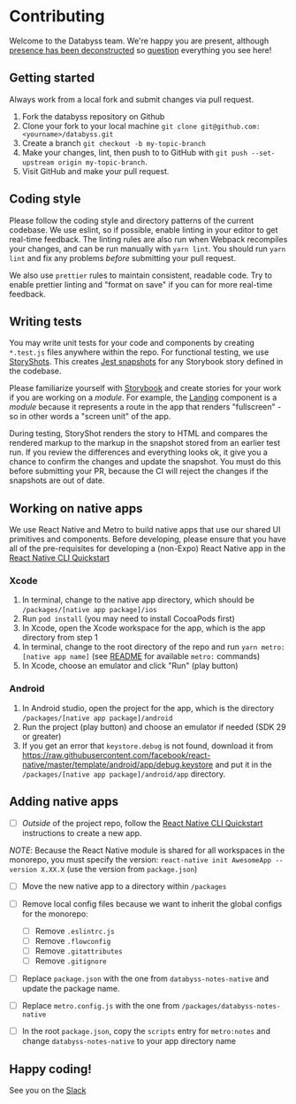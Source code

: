 # Contributing

Welcome to the Databyss team. We're happy you are present, although [presence has been deconstructed](http://www.returntocinder.com/motif/presence) so [question](https://databyssorg.slack.com) everything you see here!

## Getting started

Always work from a local fork and submit changes via pull request.

1.  Fork the databyss repository on Github
2.  Clone your fork to your local machine `git clone git@github.com:<yourname>/databyss.git`
3.  Create a branch `git checkout -b my-topic-branch`
4.  Make your changes, lint, then push to to GitHub with `git push --set-upstream origin my-topic-branch`.
5.  Visit GitHub and make your pull request.

## Coding style

Please follow the coding style and directory patterns of the current codebase. We use eslint, so if possible, enable linting in your editor to get real-time feedback. The linting rules are also run when Webpack recompiles your changes, and can be run manually with `yarn lint`. You should run `yarn lint` and fix any problems _before_ submitting your pull request.

We also use `prettier` rules to maintain consistent, readable code. Try to enable prettier linting and "format on save" if you can for more real-time feedback.

## Writing tests

You may write unit tests for your code and components by creating `*.test.js` files anywhere within the repo. For functional testing, we use [StoryShots](https://storybook.js.org/testing/structural-testing/). This creates [Jest snapshots](https://jestjs.io/docs/en/snapshot-testing) for any Storybook story defined in the codebase.

Please familiarize yourself with [Storybook](https://storybook.js.org/) and create stories for your work if you are working on a _module_. For example, the [Landing](packages/skilltype-ui/modules/Landing/Landing.js) component is a _module_ because it represents a route in the app that renders "fullscreen" - so in other words a "screen unit" of the app.

During testing, StoryShot renders the story to HTML and compares the rendered markup to the markup in the snapshot stored from an earlier test run. If you review the differences and everything looks ok, it give you a chance to confirm the changes and update the snapshot. You must do this before submitting your PR, because the CI will reject the changes if the snapshots are out of date.

## Working on native apps

We use React Native and Metro to build native apps that use our shared UI primitives and components. Before developing, please ensure that you have all of the pre-requisites for developing a (non-Expo) React Native app in the [React Native CLI Quickstart](https://facebook.github.io/react-native/docs/getting-started.html#installing-dependencies)

### Xcode

1.  In terminal, change to the native app directory, which should be `/packages/[native app package]/ios`
2.  Run `pod install` (you may need to install CocoaPods first)
3.  In Xcode, open the Xcode workspace for the app, which is the app directory from step 1
4.  In terminal, change to the root directory of the repo and run `yarn metro:[native app name]` (see [README](README.md) for available `metro:` commands)
5.  In Xcode, choose an emulator and click "Run" (play button)

### Android

1.  In Android studio, open the project for the app, which is the directory `/packages/[native app package]/android`
2.  Run the project (play button) and choose an emulator if needed (SDK 29 or greater)
3.  If you get an error that `keystore.debug` is not found, download it from https://raw.githubusercontent.com/facebook/react-native/master/template/android/app/debug.keystore and put it in the `/packages/[native app package]/android/app` directory.

## Adding native apps

- [ ] _Outside_ of the project repo, follow the [React Native CLI Quickstart](https://facebook.github.io/react-native/docs/getting-started.html#installing-dependencies) instructions to create a new app.

_NOTE_: Because the React Native module is shared for all workspaces in the monorepo, you must specify the version: `react-native init AwesomeApp --version X.XX.X` (use the version from `package.json`)

- [ ] Move the new native app to a directory within `/packages`

- [ ] Remove local config files because we want to inherit the global configs for the monorepo:

  - [ ] Remove `.eslintrc.js`
  - [ ] Remove `.flowconfig`
  - [ ] Remove `.gitattributes`
  - [ ] Remove `.gitignore`

- [ ] Replace `package.json` with the one from `databyss-notes-native` and update the package name.

- [ ] Replace `metro.config.js` with the one from `/packages/databyss-notes-native`

- [ ] In the root `package.json`, copy the `scripts` entry for `metro:notes` and change `databyss-notes-native` to your app directory name

## Happy coding!

See you on the [Slack](https://databyssorg.slack.com/#dev)

